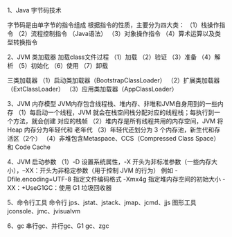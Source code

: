 1、Java 字节码技术

字节码是由单字节的指令组成
根据指令的性质，主要分为四大类：
（1）栈操作指令
（2）流程控制指令 （Java语法）
（3）对象操作指令
（4）算术运算以及类型转换指令  

2、JVM 类加载器 
加载class文件过程
（1）加载
（2）验证
（3）准备
（4）解析
（5）初始化
（6）使用
（7）卸载

三类加载器
（1）启动类加载器（BootstrapClassLoader）
（2）扩展类加载器（ExtClassLoader）
（3）应用类加载器（AppClassLoader）

3、JVM 内存模型
JVM内存包含线程栈、堆内存、非堆和JVM自身用到的一些内存
（1）每启动一个线程，JVM 就会在栈空间栈分配对应的线程栈；每执行到一个方法，就会创建
对应的栈帧
（2）堆内存是所有线程共用的内存空间，JVM 将Heap 内存分为年轻代和 老年代
（3）年轻代还划分为 3 个内存池，新生代和存活区（2个）
（4）非堆包含Metaspace、CCS（Compressed Class Space）和 Code Cache
 
4、JVM 启动参数
（1）-D 设置系统属性，-X 开头为非标准参数（一些内存大小），–XX：开头为非稳定参数（用于控制 JVM
的行为）
例如
-Dfile.encoding=UTF-8 指定文件编码格式
-Xmx4g 指定堆内存空间的初始大小
-XX：+UseG1GC：使用 G1 垃圾回收器

5、命令行工具
命令行
jps、jstat、jstack、jmap、jcmd、jjs
图形工具
jconsole、jmc、jvisualvm

6、gc
串行gc、并行gc、G1 gc、zgc
